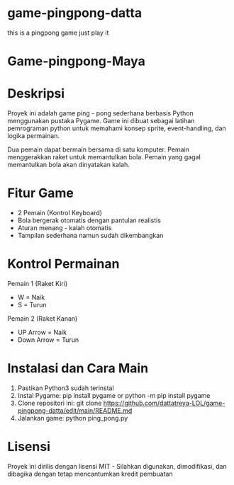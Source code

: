 # game-pingpong-datta
this is a pingpong game just play it
# Game-pingpong-Maya

# Deskripsi
Proyek ini adalah game ping - pong sederhana berbasis Python menggunakan pustaka Pygame. Game ini dibuat sebagai latihan pemrograman python untuk memahami konsep sprite, event-handling, dan logika permainan.

Dua pemain dapat bermain bersama di satu komputer. Pemain menggerakkan raket untuk memantulkan bola. Pemain yang gagal memantulkan bola akan dinyatakan kalah.

# Fitur Game
- 2 Pemain (Kontrol Keyboard)
- Bola bergerak otomatis dengan pantulan realistis
- Aturan menang - kalah otomatis
- Tampilan sederhana namun sudah dikembangkan

# Kontrol Permainan
Pemain 1 (Raket Kiri)
- W = Naik
- S = Turun
  
Pemain 2 (Raket Kanan)
- UP Arrow = Naik
- Down Arrow = Turun

# Instalasi dan Cara Main
1. Pastikan Python3 sudah terinstal
2. Instal Pygame:
   pip install pygame or python -m pip install pygame
3. Clone repositori ini:
   git clone https://github.com/dattatreya-LOL/game-pingpong-datta/edit/main/README.md
4. Jalankan game:
   python ping_pong.py

# Lisensi
Proyek ini dirilis dengan lisensi MIT - Silahkan digunakan, dimodifikasi, dan dibagika dengan tetap mencantumkan kredit pembuatan
